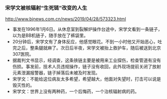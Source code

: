 ### 宋学文被核辐射“生死链”改变的人生
http://www.bjnews.com.cn/news/2019/04/28/573323.html
- 事发在1996年1月6日。从休息室到裂解炉操作台途中，宋学文看到一条链子，以为是BB机链子，随手放在了裤袋里。
- 20分钟后，宋学文有了身体反应，他感觉眼花。不到一小时他又开始恶心，吐完之后，整条腿就麻了。次日后半夜，宋学文被抬上救护车，随后被送到北京307医院。
- 据裁判文书显示，经调查，这条铁链主要是被用来工业探伤，检查管道有没有伤损。事发前，技术人员违规操作，链子没有收回，此外现场提前关闭了放射元素泄漏报警器，链子掉落后未被及时发现。
- 宋学文：不能给这位病友太多希望，希望越大，他面对失望时，打击可以说是毁灭性的。
- 宋学文：世界上没有两种药，一个后悔药，一个治核辐射病的药。